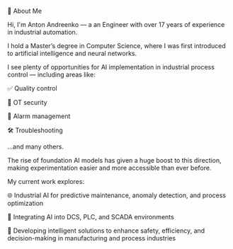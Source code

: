 👋 About Me

Hi, I'm Anton Andreenko — a an Engineer with over 17 years of experience in industrial automation.

I hold a Master’s degree in Computer Science, where I was first introduced to artificial intelligence and neural networks.

I see plenty of opportunities for AI implementation in industrial process control — including areas like:

✅ Quality control

🔐 OT security

🚨 Alarm management

🛠️ Troubleshooting

...and many others.

The rise of foundation AI models has given a huge boost to this direction, making experimentation easier and more accessible than ever before.

My current work explores:

🌐 Industrial AI for predictive maintenance, anomaly detection, and process optimization

🤖 Integrating AI into DCS, PLC, and SCADA environments

🔧 Developing intelligent solutions to enhance safety, efficiency, and decision-making in manufacturing and process industries
